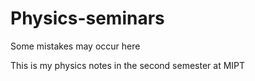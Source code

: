 # Physics-seminars

Some mistakes may occur here


This is my physics notes in the second semester at MIPT 
